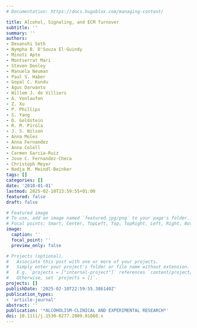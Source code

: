 ```yaml
---
# Documentation: https://docs.hugoblox.com/managing-content/

title: Alcohol, Signaling, and ECM Turnover
subtitle: ''
summary: ''
authors:
- Devanshi Seth
- Nympha B. D'Souza El-Guindy
- Minoti Apte
- Montserrat Mari
- Steven Dooley
- Manuela Neuman
- Paul S. Haber
- Gopal C. Kundu
- Agus Darwanto
- Willem J. de Villiers
- A. Vonlaufen
- Z. Xu
- P. Phillips
- S. Yang
- D. Goldstein
- R. M. Pirola
- J. S. Wilson
- Anna Moles
- Anna Fernandez
- Anna Colell
- Carmen Garcia-Ruiz
- Jose C. Fernandez-Checa
- Christoph Meyer
- Nadja M. Meindl-Beinker
tags: []
categories: []
date: '2010-01-01'
lastmod: 2025-02-10T23:59:55+01:00
featured: false
draft: false

# Featured image
# To use, add an image named `featured.jpg/png` to your page's folder.
# Focal points: Smart, Center, TopLeft, Top, TopRight, Left, Right, BottomLeft, Bottom, BottomRight.
image:
  caption: ''
  focal_point: ''
  preview_only: false

# Projects (optional).
#   Associate this post with one or more of your projects.
#   Simply enter your project's folder or file name without extension.
#   E.g. `projects = ["internal-project"]` references `content/project/deep-learning/index.md`.
#   Otherwise, set `projects = []`.
projects: []
publishDate: '2025-02-10T22:59:55.386140Z'
publication_types:
- 'article-journal'
abstract: ''
publication: '*ALCOHOLISM-CLINICAL AND EXPERIMENTAL RESEARCH*'
doi: 10.1111/j.1530-0277.2009.01060.x
---
```

